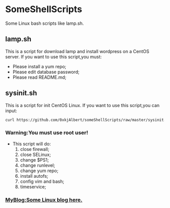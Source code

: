 # SomeShellScripts
Some Linux bash scripts like lamp.sh.

## lamp.sh
This is a script for download lamp and install wordpress on a CentOS server.
If you want to use this script,you must:
* Please install a yum repo;
* Please edit database password;
* Please read README.md;

## sysinit.sh
This is a script for init CentOS Linux.
If you want to use this script,you can input:
```bash
curl https://github.com/0xkjAlbert/someShellScripts/raw/master/sysinit.sh |bash
```
### Warning:You must use root user!
* This script will do:
  1. close firewall;
  2. close SELinux;
  3. change $PS1;
  4. change runlevel;
  5. change yum repo;
  6. install autofs;
  7. config vim and bash;
  8. timeservice;

### [MyBlog:Some Linux blog here.](http://111.231.85.97)
